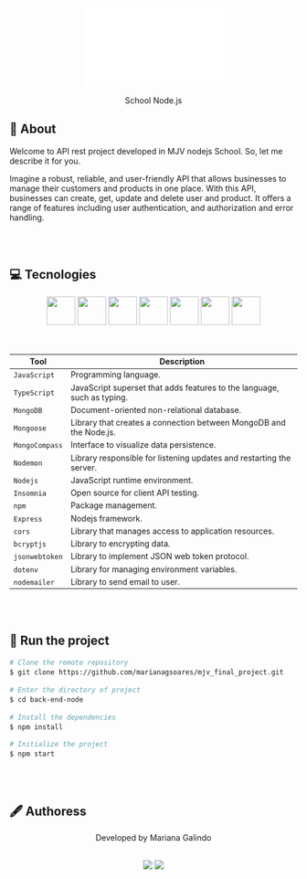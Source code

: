 <div align="center">    
   <img src="back-end-node/src/assets/logo.png">
   <p>School Node.js</p>
 </div>

## 📗 About
<p>Welcome to API rest project developed in MJV nodejs School. So, let me describe it for you.

Imagine a robust, reliable, and user-friendly API that allows businesses to manage their customers and products in one place.
With this API, businesses can create, get, update and delete user and product. It offers a range of features including user authentication, and authorization and error handling.</p>

<br></br>

## 💻 Tecnologies
 <div align='center'>
     <img src="https://cdn.jsdelivr.net/gh/devicons/devicon/icons/javascript/javascript-original.svg" width="50" height="50"/>
      <img src="https://cdn.jsdelivr.net/gh/devicons/devicon/icons/typescript/typescript-plain.svg" width="50" height="50" />
      <img src="https://cdn.jsdelivr.net/gh/devicons/devicon/icons/mongodb/mongodb-plain-wordmark.svg" width="50" height="50">
      <img src="https://cdn.jsdelivr.net/gh/devicons/devicon/icons/express/express-original-wordmark.svg" width="50" height="50">
    <img src="https://cdn.jsdelivr.net/gh/devicons/devicon/icons/npm/npm-original-wordmark.svg" width="50" height="50">
    <img src="https://cdn.jsdelivr.net/gh/devicons/devicon/icons/git/git-original.svg" width="50" height="50">
    <img src="https://cdn.jsdelivr.net/gh/devicons/devicon/icons/github/github-original.svg" width="50" height="50"/>
 </div>
 <br></br>

| Tool           | Description                                                             |
| -------------- | ----------------------------------------------------------------------- |
| `JavaScript`   | Programming language.                                                   |
| `TypeScript`   | JavaScript superset that adds features to the language, such as typing. |
| `MongoDB`      | Document-oriented non-relational database.                              |
| `Mongoose`     | Library that creates a connection between MongoDB and the Node.js.      |
| `MongoCompass` | Interface to visualize data persistence.                                |
| `Nodemon`      | Library responsible for listening updates and restarting the server.    |
| `Nodejs`       | JavaScript runtime environment.                                         |
| `Insomnia`     | Open source for client API testing.                                     |
| `npm`          | Package management.                                                     |
| `Express`      | Nodejs framework.                                                       |
| `cors`         | Library that manages access to application resources.                   |
| `bcryptjs`     | Library to encrypting data.                                             |
| `jsonwebtoken` | Library to implement JSON web token protocol.                           |
| `dotenv`       | Library for managing environment variables.                             |
| `nodemailer`   | Library to send email to user.                                          |

<br></br>

## 📌 Run the project
```bash
# Clone the remote repository
$ git clone https://github.com/marianagsoares/mjv_final_project.git

```

```bash
# Enter the directory of project
$ cd back-end-node
```

```bash
# Install the dependencies
$ npm install
```

```bash
# Initialize the project
$ npm start
```

<br></br>
## 🖋 Authoress
<p align="center">Developed by Mariana Galindo</p>
<div align="center">
   <br>
   <a href = "mailto:marianasoares.ti@gmail.com"><img src="https://img.shields.io/badge/-Gmail-%23333?style=for-the-badge&logo=gmail&logoColor=white"   target="_blank"></a>
   <a href="https://www.linkedin.com/in/mariana-galindo-391413220/" target="_blank"><img src="https://img.shields.io/badge/-LinkedIn-%230077B5?style=for-the-badge&logo=linkedin&logoColor=white" target="_blank"></a> 
 <br>
 </div>